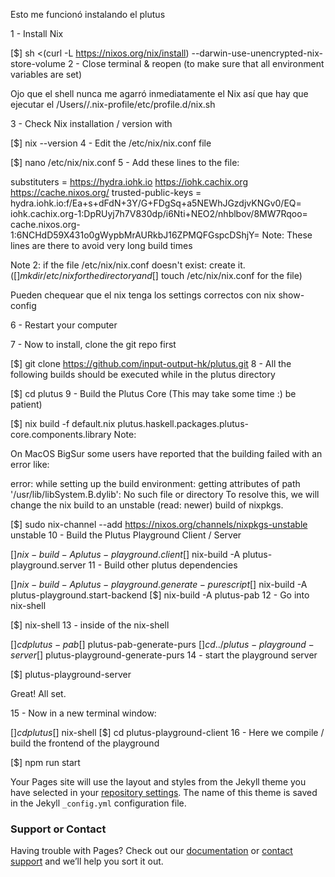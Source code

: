 Esto me funcionó instalando el plutus 

1 - Install Nix

[$] sh <(curl -L https://nixos.org/nix/install) --darwin-use-unencrypted-nix-store-volume
2 - Close terminal & reopen (to make sure that all environment variables are set)

Ojo que el shell nunca me agarró inmediatamente el Nix así que hay que ejecutar el  /Users/<usuario>/.nix-profile/etc/profile.d/nix.sh

3 - Check Nix installation / version with

[$] nix --version
4 - Edit the /etc/nix/nix.conf file

[$] nano /etc/nix/nix.conf
5 - Add these lines to the file:

substituters        = https://hydra.iohk.io https://iohk.cachix.org https://cache.nixos.org/
trusted-public-keys = hydra.iohk.io:f/Ea+s+dFdN+3Y/G+FDgSq+a5NEWhJGzdjvKNGv0/EQ= iohk.cachix.org-1:DpRUyj7h7V830dp/i6Nti+NEO2/nhblbov/8MW7Rqoo= cache.nixos.org-1:6NCHdD59X431o0gWypbMrAURkbJ16ZPMQFGspcDShjY=
Note: These lines are there to avoid very long build times

Note 2: if the file /etc/nix/nix.conf doesn't exist: create it. ([$] mkdir /etc/nix for the directory and [$] touch /etc/nix/nix.conf for the file)

Pueden chequear que el nix tenga los settings correctos con nix show-config

6 - Restart your computer

7 - Now to install, clone the git repo first

[$] git clone https://github.com/input-output-hk/plutus.git
8 - All the following builds should be executed while in the plutus directory

[$] cd plutus
9 - Build the Plutus Core (This may take some time :) be patient)

[$] nix build -f default.nix plutus.haskell.packages.plutus-core.components.library
Note:

On MacOS BigSur some users have reported that the building failed with an error like:

error: while setting up the build environment: getting attributes of path '/usr/lib/libSystem.B.dylib': No such file or directory
To resolve this, we will change the nix build to an unstable (read: newer) build of nixpkgs.

[$] sudo nix-channel --add https://nixos.org/channels/nixpkgs-unstable unstable
10 - Build the Plutus Playground Client / Server

[$] nix-build -A plutus-playground.client
[$] nix-build -A plutus-playground.server
11 - Build other plutus dependencies

[$] nix-build -A plutus-playground.generate-purescript
[$] nix-build -A plutus-playground.start-backend
[$] nix-build -A plutus-pab
12 - Go into nix-shell

[$] nix-shell
13 - inside of the nix-shell

[$] cd plutus-pab
[$] plutus-pab-generate-purs
[$] cd ../plutus-playground-server
[$] plutus-playground-generate-purs
14 - start the playground server

[$] plutus-playground-server


Great! All set.



15 - Now in a new terminal window:

[$] cd plutus
[$] nix-shell
[$] cd plutus-playground-client
16 - Here we compile / build the frontend of the playground

[$] npm run start

Your Pages site will use the layout and styles from the Jekyll theme you have selected in your [repository settings](https://github.com/Mig29x/Cardano/settings/pages). The name of this theme is saved in the Jekyll `_config.yml` configuration file.

### Support or Contact

Having trouble with Pages? Check out our [documentation](https://docs.github.com/categories/github-pages-basics/) or [contact support](https://support.github.com/contact) and we’ll help you sort it out.
